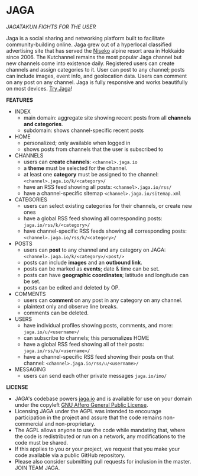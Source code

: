 JAGA
==============
*JAGATAKUN FIGHTS FOR THE USER*

Jaga is a social sharing and networking platform built to facilitate community-building online. Jaga grew out of a hyperlocal classified advertising site that has served the [Niseko](http://niseko.jaga.io/) alpine resort area in Hokkaido since 2006. The Kutchannel remains the most popular Jaga channel but new channels come into existence daily. Registered users can create channels and assign categories to it. User can post to any channel; posts can include images, event info, and geolocation data. Users can comment on any post on any channel. Jaga is fully responsive and works beautifully on most devices. [Try Jaga](http://jaga.io/register/)!

**FEATURES**
- INDEX
    - main domain: aggregate site showing recent posts from all **channels and categories**.
	- subdomain: shows channel-specific recent posts 
- HOME 
    - personalized; only available when logged in
    - shows posts from channels that the user is subscribed to
- CHANNELS
    - users can **create channels**: `<channel>.jaga.io`
    - a **theme** must be selected for the channel.
    - at least one **category** must be assigned to the channel: `<channel>.jaga.io/k/<category>/`
	- have an RSS feed showing all posts: `<channel>.jaga.io/rss/`
	- have a channel-specific sitemap `<channel>.jaga.io/sitemap.xml`
- CATEGORIES
    - users can select existing categories for their channels, or create new ones
	- have a global RSS feed showing all corresponding posts: `jaga.io/rss/k/<category>/`
	- have channel-specific RSS feeds showing all corresponding posts: `<channel>.jaga.io/rss/k/<category>/`
- POSTS
    - users can **post** to any channel and any category on JAGA: `<channel>.jaga.io/k/<category>/<post/>`
    - posts can include **images** and an **outbound link**.
    - posts can be marked as **events**; date & time can be set.
    - posts can have **geographic coordinates**; latitude and longitude can be set.
    - posts can be edited and deleted by OP.
- COMMENTS
    - users can **comment** on any post in any category on any channel.
    - plaintext only and observe line breaks.
    - comments can be deleted.
- USERS
    - have individual profiles showing posts, comments, and more: `jaga.io/u/<username>/`
    - can subscribe to channels; this personalizes HOME
	- have a global RSS feed showing all of their posts: `jaga.io/rss/u/<username>/`
	- have a channel-specific RSS feed showing their posts on that channel: `<channel>.jaga.io/rss/u/<username>/`
- MESSAGING
    - users can send each other private messages `jaga.io/imo/`
	
**LICENSE**
 - JAGA's codebase powers [jaga.io](http://jaga.io/) and is available for use on your domain under the copyleft [GNU Affero General Public License](license.txt).
 - Licensing JAGA under the AGPL was intended to encourage participation in the project and assure that the code remains non-commercial and non-proprietary.
 - The AGPL allows anyone to use the code while mandating that, where the code is redistributed or run on a network, any modifications to the code must be shared.
 - If this applies to you or your project, we request that you make your code available via a public GitHub repository.
 - Please also consider submitting pull requests for inclusion in the master. JOIN TEAM JAGA.